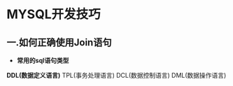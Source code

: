 
# MYSQL开发技巧  


## 一.如何正确使用Join语句


- **常用的sql语句类型**

**DDL(数据定义语言)**
TPL(事务处理语言)
DCL(数据控制语言)
DML(数据操作语言)
